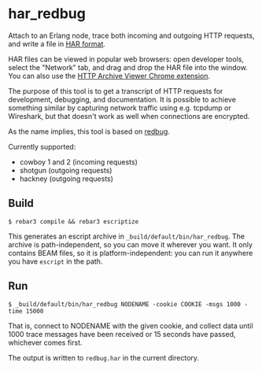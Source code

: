 har_redbug
=====

Attach to an Erlang node, trace both incoming and outgoing HTTP
requests, and write a file in [HAR format][har-format].

HAR files can be viewed in popular web browsers: open developer tools,
select the "Network" tab, and drag and drop the HAR file into the
window.  You can also use the [HTTP Archive Viewer Chrome
extension][har-viewer].

The purpose of this tool is to get a transcript of HTTP requests for
development, debugging, and documentation.  It is possible to achieve
something similar by capturing network traffic using e.g. tcpdump or
Wireshark, but that doesn't work as well when connections are
encrypted.

As the name implies, this tool is based on [redbug][redbug].

Currently supported:

* cowboy 1 and 2 (incoming requests)
* shotgun (outgoing requests)
* hackney (outgoing requests)

[har-format]: http://www.softwareishard.com/blog/har-12-spec/
[har-viewer]: https://chrome.google.com/webstore/detail/http-archive-viewer/ebbdbdmhegaoooipfnjikefdpeoaidml
[redbug]: https://github.com/massemanet/redbug

Build
-----

    $ rebar3 compile && rebar3 escriptize

This generates an escript archive in `_build/default/bin/har_redbug`.
The archive is path-independent, so you can move it wherever you want.
It only contains BEAM files, so it is platform-independent: you can
run it anywhere you have `escript` in the path.

Run
---

    $ _build/default/bin/har_redbug NODENAME -cookie COOKIE -msgs 1000 -time 15000

That is, connect to NODENAME with the given cookie, and collect data
until 1000 trace messages have been received or 15 seconds have
passed, whichever comes first.

The output is written to `redbug.har` in the current directory.
